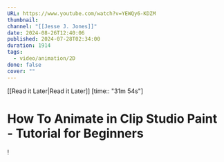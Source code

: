 ```yaml
---
URL: https://www.youtube.com/watch?v=YEWQy6-KDZM
thumbnail: 
channel: "[[Jesse J. Jones]]"
date: 2024-08-26T12:40:06
published: 2024-07-28T02:34:00
duration: 1914
tags:
  - video/animation/2D
done: false
cover: ""
---
```

[[Read it Later|Read it Later]] [time:: "31m 54s"]
# How To Animate in Clip Studio Paint - Tutorial for Beginners
!